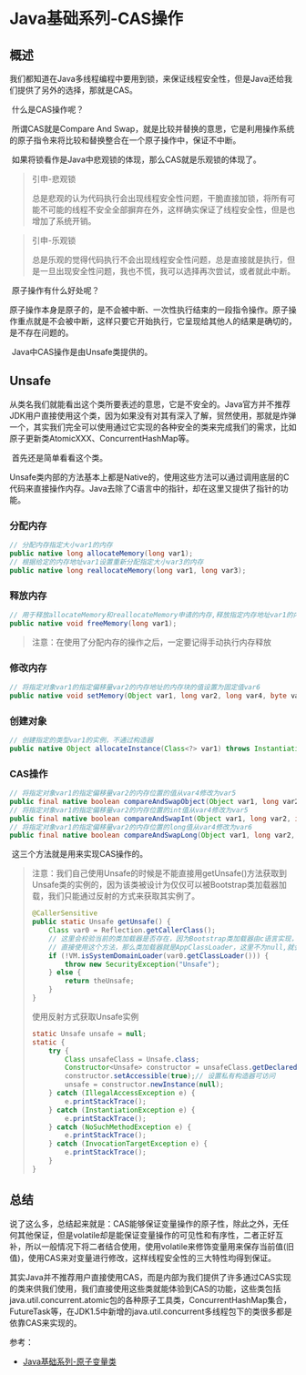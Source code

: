 # Java基础系列-CAS操作

## 概述

​	我们都知道在Java多线程编程中要用到锁，来保证线程安全性，但是Java还给我们提供了另外的选择，那就是CAS。	

​	什么是CAS操作呢？

​	所谓CAS就是Compare And Swap，就是比较并替换的意思，它是利用操作系统的原子指令来将比较和替换整合在一个原子操作中，保证不中断。

​	如果将锁看作是Java中悲观锁的体现，那么CAS就是乐观锁的体现了。

> 引申-悲观锁
>
> ​	总是悲观的认为代码执行会出现线程安全性问题，干脆直接加锁，将所有可能不可能的线程不安全全部摒弃在外，这样确实保证了线程安全性，但是也增加了系统开销。

> 引申-乐观锁
>
> ​	总是乐观的觉得代码执行不会出现线程安全性问题，总是直接就是执行，但是一旦出现安全性问题，我也不慌，我可以选择再次尝试，或者就此中断。

​	原子操作有什么好处呢？

​	原子操作本身是原子的，是不会被中断、一次性执行结束的一段指令操作。原子操作重点就是不会被中断，这样只要它开始执行，它呈现给其他人的结果是确切的，是不存在问题的。

​	Java中CAS操作是由Unsafe类提供的。

## Unsafe

​	从类名我们就能看出这个类所要表述的意思，它是不安全的。Java官方并不推荐JDK用户直接使用这个类，因为如果没有对其有深入了解，贸然使用，那就是炸弹一个，其实我们完全可以使用通过它实现的各种安全的类来完成我们的需求，比如原子更新类AtomicXXX、ConcurrentHashMap等。

​	首先还是简单看看这个类。

​	Unsafe类内部的方法基本上都是Native的，使用这些方法可以通过调用底层的C代码来直接操作内存。Java去除了C语言中的指针，却在这里又提供了指针的功能。

### 分配内存

```java
// 分配内存指定大小var1的内存
public native long allocateMemory(long var1);
// 根据给定的内存地址var1设置重新分配指定大小var3的内存
public native long reallocateMemory(long var1, long var3);
```

### 释放内存

```java
// 用于释放allocateMemory和reallocateMemory申请的内存,释放指定内存地址var1的内存
public native void freeMemory(long var1);
```

> 注意：在使用了分配内存的操作之后，一定要记得手动执行内存释放

### 修改内存

```java
// 将指定对象var1的指定偏移量var2的内存地址的内存块的值设置为固定值var6
public native void setMemory(Object var1, long var2, long var4, byte var6);
```

### 创建对象

```java
// 创建指定的类型var1的实例，不通过构造器
public native Object allocateInstance(Class<?> var1) throws InstantiationException;
```

### CAS操作

```java
// 将指定对象var1的指定偏移量var2的内存位置的值从var4修改为var5
public final native boolean compareAndSwapObject(Object var1, long var2, Object var4, Object var5);
// 将指定对象var1的指定偏移量var2的内存位置的int值从var4修改为var5
public final native boolean compareAndSwapInt(Object var1, long var2, int var4, int var5);
// 将指定对象var1的指定偏移量var2的内存位置的long值从var4修改为var6
public final native boolean compareAndSwapLong(Object var1, long var2, long var4, long var6);
```

​	这三个方法就是用来实现CAS操作的。

> 注意：我们自己使用Unsafe的时候是不能直接用getUnsafe()方法获取到Unsafe类的实例的，因为该类被设计为仅仅可以被Bootstrap类加载器加载，我们只能通过反射的方式来获取其实例了。
>
> ```java
> @CallerSensitive
> public static Unsafe getUnsafe() {
>     Class var0 = Reflection.getCallerClass();
>     // 这里会校验当前的类加载器是否存在，因为Bootstrap类加载器由c语言实现，所以这里是null,如果我们
>     // 直接使用这个方法，那么类加载器就是AppClassLoader，这里不为null,就会抛出异常。
>     if (!VM.isSystemDomainLoader(var0.getClassLoader())) {
>         throw new SecurityException("Unsafe");
>     } else {
>         return theUnsafe;
>     }
> }
> ```
>
> 使用反射方式获取Unsafe实例
>
> ```java
> static Unsafe unsafe = null;
> static {
>     try {
>         Class unsafeClass = Unsafe.class;
>         Constructor<Unsafe> constructor = unsafeClass.getDeclaredConstructor(null);
>         constructor.setAccessible(true);// 设置私有构造器可访问
>         unsafe = constructor.newInstance(null);
>     } catch (IllegalAccessException e) {
>         e.printStackTrace();
>     } catch (InstantiationException e) {
>         e.printStackTrace();
>     } catch (NoSuchMethodException e) {
>         e.printStackTrace();
>     } catch (InvocationTargetException e) {
>         e.printStackTrace();
>     }
> }
> ```

## 总结

​	说了这么多，总结起来就是：CAS能够保证变量操作的原子性，除此之外，无任何其他保证，但是volatile却是能保证变量操作的可见性和有序性，二者正好互补，所以一般情况下将二者结合使用，使用volatile来修饰变量用来保存当前值(旧值)，使用CAS来对变量进行修改，这样线程安全性的三大特性均得到保证。

​	其实Java并不推荐用户直接使用CAS，而是内部为我们提供了许多通过CAS实现的类来供我们使用，我们直接使用这些类就能体验到CAS的功能，这些类包括java.util.concurrent.atomic包的各种原子工具类，ConcurrentHashMap集合，FutureTask等，在JDK1.5中新增的java.util.concurrent多线程包下的类很多都是依靠CAS来实现的。

参考：

- [Java基础系列-原子变量类]()



​	
